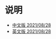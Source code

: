 
# 说明

- [中文版 2021/08/28](https://github.com/inoutcode/ethereum_book)
- [英文版 2021/08/28](https://github.com/ethereumbook/ethereumbook)
